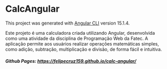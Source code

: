 # CalcAngular

This project was generated with [Angular CLI](https://github.com/angular/angular-cli) version 15.1.4.

Este projeto é uma calculadora criada utilizando Angular, desenvolvida como uma atividade da disciplina de Programação Web da Fatec. A aplicação permite aos usuários realizar operações matemáticas simples, como adição, subtração, multiplicação e divisão, de forma fácil e intuitiva.

##### Github Pages: https://felipecruz159.github.io/calc-angular/
